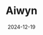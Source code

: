 ---  
layout: startup_page  
title: "Aiwyn"  
id: "aiwyn.ai"  
permalink: "/aiwynaiwyn.ai12192024/"  
website: "https://www.aiwyn.ai/"  
funding_round: ""  
funding_amount: "$113M"  
investors: "KKR, Bessemer Venture Partners"  
about: "Aiwyn provides software designed to automate and reconcile payments and invoices for CPAs and their clients, addressing the revenue cycle management needs of accounting firms. The company aims to improve efficiency and client experience within the accounting industry by streamlining financial processes. Aiwyn serves approximately 130 of the top 500 accounting firms."  
markets: "Fintech, Accounting Software"  
hq: "Charlotte, North Carolina, United States"  
founded_year: "2020"  
linkedin: "https://www.linkedin.com/company/aiwyn"  
twitter: "https://twitter.com/AiwynAi"  
instagram: ""  
facebook: "https://www.facebook.com/p/Aiwyn-61552103733425"  
crunchbase: "https://www.crunchbase.com/organization/anduin-inc"  
pitchbook: "https://pitchbook.com/profiles/company/458126-47"  

date_display: "19-Dec-2024"  
date: "2024-12-19"

# SEO Optimization  
meta_title: "Aiwyn -  Funding ($113M)"  
meta_description: "Aiwyn, Aiwyn provides software designed to automate and reconcile payments and invoices for CPAs and their clients, addressing the revenue cycle management n..."  
meta_keywords: "Aiwyn, Fintech, Accounting Software,  funding"  
canonical_url: "https://startup.projectstartups.com/aiwynaiwyn.ai12192024/"  
---